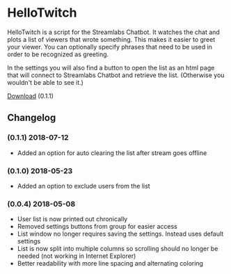 # HelloTwitch

HelloTwitch is a script for the Streamlabs Chatbot. It watches the chat and plots a list of viewers that wrote something.
This makes it easier to greet your viewer. You can optionally specify phrases that need to be used in order to be recognized as greeting.

In the settings you will also find a button to open the list as an html page that will connect to Streamlabs Chatbot and retrieve the list. (Otherwise you wouldn't be able to see it.)

[Download](https://github.com/PakL/HelloTwitch/archive/master.zip) (0.1.1)

## Changelog

### (0.1.1) 2018-07-12
* Added an option for auto clearing the list after stream goes offline

### (0.1.0) 2018-05-23
* Added an option to exclude users from the list

### (0.0.4) 2018-05-08
* User list is now printed out chronically
* Removed settings buttons from group for easier access
* List window no longer requires saving the settings. Instead uses default settings
* List is now split into multiple columns so scrolling should no longer be needed (not working in Internet Explorer)
* Better readability with more line spacing and alternating coloring